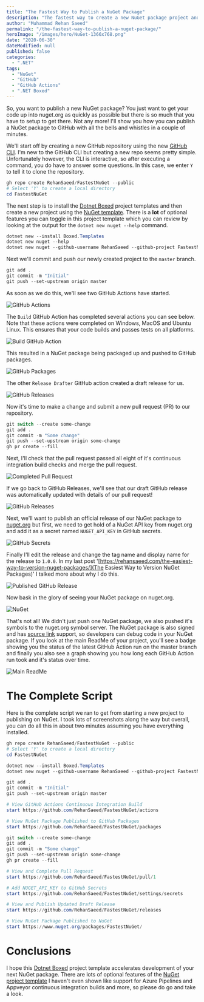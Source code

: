 ```yaml
---
title: "The Fastest Way to Publish a NuGet Package"
description: "The fastest way to create a new NuGet package project and get it published with all the bells and whistles."
author: "Muhammad Rehan Saeed"
permalink: "/the-fastest-way-to-publish-a-nuget-package/"
heroImage: "/images/hero/NuGet-1366x768.png"
date: "2020-06-30"
dateModified: null
published: false
categories:
  - ".NET"
tags:
  - "NuGet"
  - "GitHub"
  - "GitHub Actions"
  - ".NET Boxed"
---
```


So, you want to publish a new NuGet package? You just want to get your code up into nuget.org as quickly as possible but there is so much that you have to setup to get there. Not any more! I'll show you how you can publish a NuGet package to GitHub with all the bells and whistles in a couple of minutes.

We'll start off by creating a new GitHub repository using the new [GitHub CLI](https://github.com/cli/cli). I'm new to the GitHub CLI but creating a new repo seems pretty simple. Unfortunately however, the CLI is interactive, so after executing a command, you do have to answer some questions. In this case, we enter `Y` to tell it to clone the repository.

```powershell
gh repo create RehanSaeed/FastestNuGet --public
# Select 'Y' to create a local directory
cd FastestNuGet
```

The next step is to install the [Dotnet Boxed](https://github.com/Dotnet-Boxed/Templates) project templates and then create a new project using the [NuGet template](https://github.com/Dotnet-Boxed/Templates/blob/master/Docs/NuGet.md). There is a **lot** of optional features you can toggle in this project template which you can review by looking at the output for the `dotnet new nuget --help` command.

```powershell
dotnet new --install Boxed.Templates
dotnet new nuget --help
dotnet new nuget --github-username RehanSaeed --github-project FastestNuGet
```

Next we'll commit and push our newly created project to the `master` branch.

```powershell
git add .
git commit -m "Initial"
git push --set-upstream origin master
```

As soon as we do this, we'll see two GitHub Actions have started.

![GitHub Actions](./images/GitHub-Actions-1062x551.png)

The `Build` GitHub Action has completed several actions you can see below. Note that these actions were completed on Windows, MacOS and Ubuntu Linux. This ensures that your code builds and passes tests on all platforms.

![Build GitHub Action](./images/Build-GitHub-Action-1062x700.png)

This resulted in a NuGet package being packaged up and pushed to GitHub packages.

![GitHub Packages](./images/GitHub-Packages-1062x551.png)

The other `Release Drafter` GitHub action created a draft release for us.

![GitHub Releases](./images/GitHub-Releases-1062x600.png)

Now it's time to make a change and submit a new pull request (PR) to our repository.

```powershell
git switch --create some-change
git add .
git commit -m "Some change"
git push --set-upstream origin some-change
gh pr create --fill
```

Next, I'll check that the pull request passed all eight of it's continuous integration build checks and merge the pull request.

![Completed Pull Request](./images/Completed-Pull-Request-1062x700.png)

If we go back to GitHub Releases, we'll see that our draft GitHub release was automatically updated with details of our pull request!

![GitHub Releases](./images/GitHub-Releases-1062x600.png)

Next, we'll want to publish an official release of our NuGet package to [nuget.org](https://www.nuget.org) but first, we need to get hold of a NuGet API key from nuget.org and add it as a secret named `NUGET_API_KEY` in GitHub secrets.

![GitHub Secrets](./images/GitHub-Secrets-1062x600.png)

Finally I'll edit the release and change the tag name and display name for the release to `1.0.0`. In my last post '[https://rehansaeed.com/the-easiest-way-to-version-nuget-packages/](The Easiest Way to Version NuGet Packages)' I talked more about why I do this.

![Published GitHub Release](./images/Published-GitHub-Release-1062x700.png)

Now bask in the glory of seeing your NuGet package on nuget.org.

![NuGet](./images/NuGet-1064x848.png)

That's not all! We didn't just push one NuGet package, we also pushed it's symbols to the nuget.org symbol server. The NuGet package is also signed and has [source link](https://docs.microsoft.com/en-us/dotnet/standard/library-guidance/sourcelink) support, so developers can debug code in your NuGet package. If you look at the main ReadMe of your project, you'll see a badge showing you the status of the latest GitHub Action run on the master branch and finally you also see a graph showing you how long each GitHub Action run took and it's status over time.

![Main ReadMe](./images/Main-ReadMe-1065x652.png)

# The Complete Script

Here is the complete script we ran to get from starting a new project to publishing on NuGet. I took lots of screenshots along the way but overall, you can do all this in about two minutes assuming you have everything installed.

```powershell
gh repo create RehanSaeed/FastestNuGet --public
# Select 'Y' to create a local directory
cd FastestNuGet

dotnet new --install Boxed.Templates
dotnet new nuget --github-username RehanSaeed --github-project FastestNuGet

git add .
git commit -m "Initial"
git push --set-upstream origin master

# View GitHub Actions Continuous Integration Build
start https://github.com/RehanSaeed/FastestNuGet/actions

# View NuGet Package Published to GitHub Packages
start https://github.com/RehanSaeed/FastestNuGet/packages

git switch --create some-change
git add .
git commit -m "Some change"
git push --set-upstream origin some-change
gh pr create --fill

# View and Complete Pull Request
start https://github.com/RehanSaeed/FastestNuGet/pull/1

# Add NUGET_API_KEY to GitHub Secrets
start https://github.com/RehanSaeed/FastestNuGet/settings/secrets

# View and Publish Updated Draft Release
start https://github.com/RehanSaeed/FastestNuGet/releases

# View NuGet Package Published to NuGet
start https://www.nuget.org/packages/FastestNuGet/
```

# Conclusions

I hope this [Dotnet Boxed](https://github.com/Dotnet-Boxed/Templates) project template accelerates development of your next NuGet package. There are lots of optional features of the [NuGet project template](https://github.com/Dotnet-Boxed/Templates/blob/master/Docs/NuGet.md) I haven't even shown like support for Azure Pipelines and Appveyor continuous integration builds and more, so please do go and take a look.
